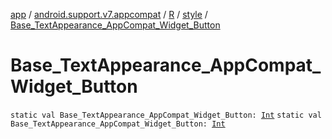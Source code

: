 [app](../../../index.md) / [android.support.v7.appcompat](../../index.md) / [R](../index.md) / [style](index.md) / [Base_TextAppearance_AppCompat_Widget_Button](./-base_-text-appearance_-app-compat_-widget_-button.md)

# Base_TextAppearance_AppCompat_Widget_Button

`static val Base_TextAppearance_AppCompat_Widget_Button: `[`Int`](https://kotlinlang.org/api/latest/jvm/stdlib/kotlin/-int/index.html)
`static val Base_TextAppearance_AppCompat_Widget_Button: `[`Int`](https://kotlinlang.org/api/latest/jvm/stdlib/kotlin/-int/index.html)